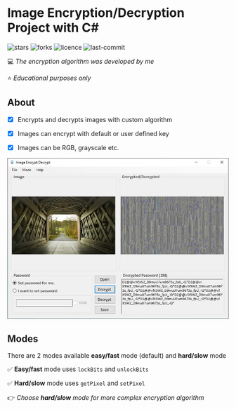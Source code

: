 # Image Encryption/Decryption Project with C#

![stars](https://img.shields.io/github/stars/myoluk/computer-graphics)
![forks](https://img.shields.io/github/forks/myoluk/computer-graphics)
![licence](https://img.shields.io/github/license/myoluk/computer-graphics)
![last-commit](https://img.shields.io/github/last-commit/myoluk/computer-graphics)

💻 _The encryption algorithm was developed by me_

⭐ _Educational purposes only_

## About

- [x] Encrypts and decrypts images with custom algorithm

- [x] Images can encrypt with default or user defined key

- [x] Images can be RGB, grayscale etc.

![Image Encrypt/Decrypt](images/sample.jpg)

## Modes
There are 2 modes available **easy/fast** mode (default) and **hard/slow** mode

:white_check_mark: **Easy/fast** mode uses `lockBits` and `unlockBits`

:white_check_mark: **Hard/slow** mode uses `getPixel` and `setPixel`

👉 _Choose **hard/slow** mode for more complex encryption algorithm_
